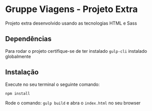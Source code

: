 # Gruppe Viagens - Projeto Extra

Projeto extra desenvolvido usando as tecnologias HTML e Sass

## Dependências

Para rodar o projeto certifique-se de ter instalado `gulp-cli` instalado globalmente

## Instalação

Execute no seu terminal o seguinte comando:

`npm install`

Rode o comando: `gulp build` e abra o `index.html` no seu browser


